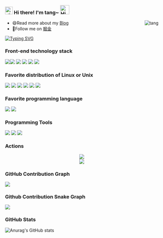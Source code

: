 <h3>
  <img src="https://media.giphy.com/media/hvRJCLFzcasrR4ia7z/giphy.gif" width="25" alt="手势">
  Hi there! I'm tang~ 
  <img src="https://emojis.slackmojis.com/emojis/images/1588866973/8934/hellokittydance.gif?1588866973" alt="Hi" width="30" />
</h3>

<a href="https://github.com/tangpostkarte">
  <div align="right" >
    <img align="right" src="https://count.getloli.com/get/@tang?theme=asoul" alt="tang" />
  </div>
</a>

- 😄Read more about my [Blog](http://www.tang520.top/)
- 👯Follow me on [掘金](https://juejin.cn/user/3544481220007736)

[![Typing SVG](https://readme-typing-svg.herokuapp.com?font=DynaPuff&size=22&pause=1000&vCenter=true&multiline=true&width=435&lines=%E7%9B%AE%E6%8C%87%E3%81%99%E3%83%95%E3%83%AB%E3%82%B9%E3%82%BF%E3%83%83%E3%82%AF%E3%83%BB%E3%82%A8%E3%83%B3%E3%82%B8%E3%83%8B%E3%82%A2)](https://git.io/typing-svg)

### Front-end technology stack
![](https://img.shields.io/badge/-Nodejs-00A95C?style=flat-square&logo=Node.js&logoColor=white)![](https://img.shields.io/badge/-Javascript-e5cd0c?style=flat-square&logo=JavaScript&labelColor=f7df1e&logoColor=000) ![](https://img.shields.io/badge/-TypeScript-3178C6?style=flat-square&logo=TypeScript&logoColor=white&color=blue) ![](https://img.shields.io/badge/-Vue.js-29beb0?style=flat-square&logo=vue.js&labelColor=ffffff&color=4FC08D) ![](https://img.shields.io/badge/-React-29beb0?style=flat-square&logo=React&labelColor=ffffff&color=61DAFB) ![](https://img.shields.io/badge/-WebPack-1C78C0?style=flat-square&logo=WebPack&logoColor=white)

### Favorite distribution of Linux or Unix

![](https://img.shields.io/badge/-Kali-557C94?style=flat-square&logo=kalilinux&logoColor=white)
![](https://img.shields.io/badge/-FreeBSD-AB2B28?style=flat-square&logo=freebsd&logoColor=white)
![](https://img.shields.io/badge/-Ubuntu-E95420?style=flat-square&logo=ubuntu&logoColor=white)
![](https://img.shields.io/badge/-Manjaro-35BF5C?style=flat-square&logo=manjaro&logoColor=white)
![](https://img.shields.io/badge/-Debian-A81D33?style=flat-square&logo=debian&logoColor=white)
![](https://img.shields.io/badge/-CentOS-262577?style=flat-square&logo=centos&logoColor=white)

### Favorite programming language

![](https://img.shields.io/badge/-C-A8B9CC?style=flat-square&logo=c&logoColor=white)
![](https://img.shields.io/badge/-C++-00599C?style=flat-square&logo=cplusplus&logoColor=white)

### Programming Tools
![](https://img.shields.io/badge/-VSCode-007ACC?style=flat-square&logo=visualstudiocode&logoColor=white)
![](https://img.shields.io/badge/-WebStorm-000000?style=flat-square&logo=webstorm&logoColor=white)
![](https://img.shields.io/badge/-VSCodium-2F80ED?style=flat-square&logo=vscodium&logoColor=white)

### Actions
<div align="center">
  <img align="center" src="https://github-readme-streak-stats.herokuapp.com/?user=tangpostkarte&theme=dark&hide_border=true" />
</div>
<div align="center">
    <img src="https://metrics.lecoq.io/tangpostkarte?template=classic&config.timezone=Asia%2FShanghai">
</div>

### GitHub Contribution Graph

![](https://activity-graph.herokuapp.com/graph?username=tangpostkarte&theme=github)

### Github Contribution Snake Graph

![](https://raw.githubusercontent.com/tangpostkarte/tangpostkarte/main/assets/github-contribution-grid-snake.svg)
### GitHub Stats

![Anurag's GitHub stats](https://github-readme-stats.vercel.app/api?username=tangpostkarte&show_icons=true&theme=radical)